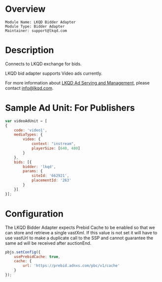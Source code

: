 # Overview

```
Module Name: LKQD Bidder Adapter
Module Type: Bidder Adapter
Maintainer: support@lkqd.com
```

# Description

Connects to LKQD exchange for bids.

LKQD bid adapter supports Video ads currently.

For more information about [LKQD Ad Serving and Management](http://www.lkqd.com/ad-serving-and-management/), please contact [info@lkqd.com](info@lkqd.com).

# Sample Ad Unit: For Publishers
```javascript
var videoAdUnit = [
{
    code: 'video1',
    mediaTypes: {
        video: {
            context: "instream",
            playerSize: [640, 480]
        }
    },
    bids: [{
        bidder: 'lkqd',
        params: {
            siteId: '662921',
            placementId: '263'
        }
    }]
}];
```

# Configuration

The LKQD Bidder Adapter expects Prebid Cache to be enabled so that we can store and retrieve a single vastXml. If this value is not set it will have to use vastUrl to make a duplicate call to the SSP and cannot guarantee the same ad will be received after auctionEnd.

```javascript
pbjs.setConfig({
    usePrebidCache: true,
    cache: {
        url: 'https://prebid.adnxs.com/pbc/v1/cache'
    }
});
```
